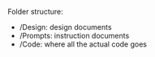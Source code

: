 Folder structure:
- /Design: design documents
- /Prompts: instruction documents
- /Code: where all the actual code goes